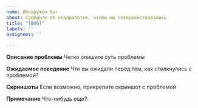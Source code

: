 ```yaml
---
name: Обнаружен баг
about: Сообщите об недоработке, чтобы мы совершенствовались
title: "[BUG]"
labels: ''
assignees: ''

---
```


**Описание проблемы**
Четко опишите суть проблемы

**Ожидаемое поведение**
Что вы ожидали перед тем, как столкнулись с проблемой?

**Скриншоты**
Если возможно, прикрепите скриншот с проблемой

**Примечание**
Что-нибудь еще?.
